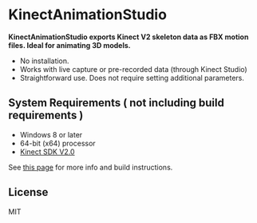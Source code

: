 # KinectAnimationStudio

__KinectAnimationStudio exports Kinect V2 skeleton data as FBX motion files. Ideal for animating 3D models.__

* No installation.
* Works with live capture or pre-recorded data (through Kinect Studio)
* Straightforward use. Does not require setting additional parameters.

## System Requirements ( not including build requirements )

* Windows 8 or later
* 64-bit (x64) processor
* [Kinect SDK V2.0](http://www.microsoft.com/en-ca/download/details.aspx?id=44561)

See [this page](http://marcojrfurtado.github.io/KinectAnimationStudio) for more info and build instructions.

## License

MIT
